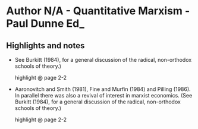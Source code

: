 # Author N/A - Quantitative Marxism - Paul Dunne Ed_

## Highlights and notes

- See Burkitt (1984), for a general discussion of the radical, non-orthodox schools of theory.)

  highlight @ page 2-2

- Aaronovitch and Smith (1981), Fine and Murfin (1984) and Pilling (1986). In parallel there was also a revival of interest in marxist economics. (See Burkitt (1984), for a general discussion of the radical, non-orthodox schools of theory.)

  highlight @ page 2-2

